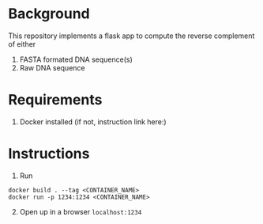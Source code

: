 # Background
This repository implements a flask app to compute the reverse complement of either
1. FASTA formated DNA sequence(s)
2. Raw DNA sequence

# Requirements
1. Docker installed (if not, instruction link here:)

# Instructions
1. Run
```
docker build . --tag <CONTAINER_NAME>
docker run -p 1234:1234 <CONTAINER_NAME>
```
2. Open up in a browser `localhost:1234`
